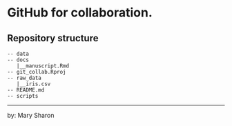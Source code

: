 # GitHub for collaboration.


## Repository structure 

```
-- data
-- docs
   |__manuscript.Rmd
-- git_collab.Rproj
-- raw_data
   |__iris.csv
-- README.md
-- scripts
```

--------- 

by:  Mary Sharon
